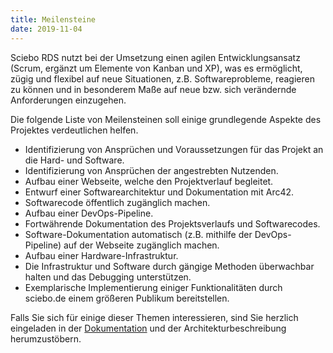 ```yaml
---
title: Meilensteine
date: 2019-11-04
---
```


Sciebo RDS nutzt bei der Umsetzung einen agilen Entwicklungsansatz (Scrum, ergänzt um Elemente von Kanban und XP), was es ermöglicht, zügig und flexibel auf neue Situationen, z.B. Softwareprobleme, reagieren zu können und in besonderem Maße auf neue bzw. sich verändernde Anforderungen einzugehen.

<!--more-->

Die folgende Liste von Meilensteinen soll einige grundlegende Aspekte des Projektes verdeutlichen helfen.

<ul class="milestones milestones-bordered">
  <li>
    <i class="milestone-success glyphicon glyphicon-ok"> </i>
    Identifizierung von Ansprüchen und Voraussetzungen für das Projekt an die Hard- und Software.
  </li>
  <li>
    <i class="milestone-success glyphicon glyphicon-ok"> </i>
    Identifizierung von Ansprüchen der angestrebten Nutzenden.
  </li>
  <li>
    <i class="milestone-success glyphicon glyphicon-ok"> </i>
    Aufbau einer Webseite, welche den Projektverlauf begleitet.
  </li>
  <li>
    <i class="milestone-info glyphicon glyphicon-arrow-right"> </i>
    Entwurf einer Softwarearchitektur und Dokumentation mit Arc42.
  </li>
  <li>
    <i class="milestone-primary glyphicon glyphicon-arrow-right"> </i>
    Softwarecode öffentlich zugänglich machen.
  </li>
  <li>
    <i class="milestone-info glyphicon glyphicon-arrow-right"> </i>
    Aufbau einer DevOps-Pipeline.
  <li>
    <i class="milestone-primary glyphicon glyphicon-paperclip"></i>
    Fortwährende Dokumentation des Projektsverlaufs und Softwarecodes.
  </li>
  <li>
    <i class="milestone-info glyphicon glyphicon-wrench"> </i>
    Software-Dokumentation automatisch (z.B. mithilfe der DevOps-Pipeline) auf der Webseite zugänglich machen.
  </li>
  <li>
    <i class="milestone-info fa fa-road"> </i>
    Aufbau einer Hardware-Infrastruktur.
  </li>
  <li>
    <i class="milestone-warning glyphicon glyphicon-stats"> </i>
    Die Infrastruktur und Software durch gängige Methoden überwachbar halten und das Debugging unterstützen.
  </li>
  <li>
    <i class="milestone-warning fas fa-users"> </i>
    Exemplarische Implementierung einiger Funktionalitäten durch sciebo.de einem größeren Publikum bereitstellen.
  </li><!--
  <li>
    <i class="milestone-error fas fa-times"> </i>
    Lorem ipsum dolor sit amet, consectetur adipiscing elit...
  </li>-->
</ul>

Falls Sie sich für einige dieser Themen interessieren, sind Sie herzlich eingeladen in der [Dokumentation](/de/page/doc) und der Architekturbeschreibung herumzustöbern.